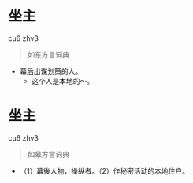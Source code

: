 # 坐主
cu6 zhv3
> 如东方言词典
- 幕后出谋划策的人。
  - 这个人是本地的～。

# 坐主
cu6 zhv3
> 如皋方言词典
- （1）幕後人物，操纵者。（2）作秘密活动的本地住户。
